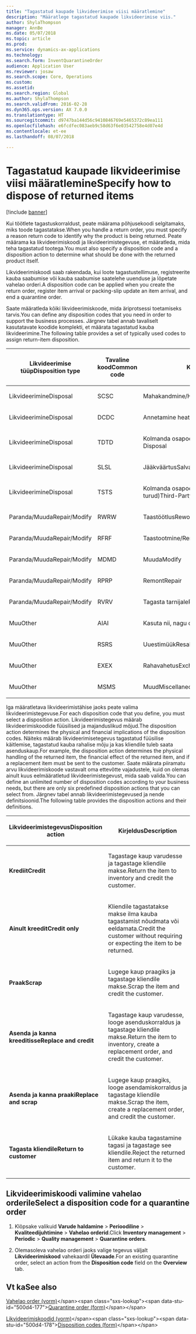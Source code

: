 ```yaml
---
title: "Tagastatud kaupade likvideerimise viisi määratlemine"
description: "Määratlege tagastatud kaupade likvideerimise viis."
author: ShylaThompson
manager: AnnBe
ms.date: 05/07/2018
ms.topic: article
ms.prod: 
ms.service: dynamics-ax-applications
ms.technology: 
ms.search.form: InventQuarantineOrder
audience: Application User
ms.reviewer: josaw
ms.search.scope: Core, Operations
ms.custom: 
ms.assetid: 
ms.search.region: Global
ms.author: ShylaThompson
ms.search.validFrom: 2016-02-28
ms.dyn365.ops.version: AX 7.0.0
ms.translationtype: HT
ms.sourcegitcommit: d9747ba144d56c9410846769e5465372c89ea111
ms.openlocfilehash: e6fcdfec083aeb9c58d63f6e03542758e4d07e4d
ms.contentlocale: et-ee
ms.lasthandoff: 08/07/2018

---
```


# <a name="specify-how-to-dispose-of-returned-items"></a><span data-ttu-id="500d4-103">Tagastatud kaupade likvideerimise viisi määratlemine</span><span class="sxs-lookup"><span data-stu-id="500d4-103">Specify how to dispose of returned items</span></span> 

[!include [banner](../includes/banner.md)]


<span data-ttu-id="500d4-104">Kui töötlete tagastuskorraldust, peate määrama põhjusekoodi selgitamaks, miks toode tagastatakse.</span><span class="sxs-lookup"><span data-stu-id="500d4-104">When you handle a return order, you must specify a reason return code to identify why the product is being returned.</span></span> <span data-ttu-id="500d4-105">Peate määrama ka likvideerimiskoodi ja likvideerimistegevuse, et määratleda, mida teha tagastatud tootega.</span><span class="sxs-lookup"><span data-stu-id="500d4-105">You must also specify a disposition code and a disposition action to determine what should be done with the returned product itself.</span></span>

<span data-ttu-id="500d4-106">Likvideerimiskoodi saab rakendada, kui loote tagastustellimuse, registreerite kauba saabumise või kauba saabumise saatelehe uuenduse ja lõpetate vahelao orderi.</span><span class="sxs-lookup"><span data-stu-id="500d4-106">A disposition code can be applied when you create the return order, register item arrival or packing-slip update an item arrival, and end a quarantine order.</span></span>

<span data-ttu-id="500d4-107">Saate määratleda kõiki likvideerimiskoode, mida äriprotsessi toetamiseks tarvis.</span><span class="sxs-lookup"><span data-stu-id="500d4-107">You can define any disposition codes that you need in order to support the business processes.</span></span> <span data-ttu-id="500d4-108">Järgnev tabel annab tavaliselt kasutatavate koodide komplekti, et määrata tagastatud kauba likvideerimine.</span><span class="sxs-lookup"><span data-stu-id="500d4-108">The following table provides a set of typically used codes to assign return-item disposition.</span></span>

<table>
<colgroup>
<col style="width: 33%" />
<col style="width: 33%" />
<col style="width: 33%" />
</colgroup>
<thead>
<tr class="header">
<th><p><span data-ttu-id="500d4-109">Likvideerimise tüüp</span><span class="sxs-lookup"><span data-stu-id="500d4-109">Disposition type</span></span></p></th>
<th><p><span data-ttu-id="500d4-110">Tavaline kood</span><span class="sxs-lookup"><span data-stu-id="500d4-110">Common code</span></span></p></th>
<th><p><span data-ttu-id="500d4-111">Kirjeldus</span><span class="sxs-lookup"><span data-stu-id="500d4-111">Description</span></span></p></th>
</tr>
</thead>
<tbody>
<tr class="odd">
<td><p><span data-ttu-id="500d4-112">Likvideerimine</span><span class="sxs-lookup"><span data-stu-id="500d4-112">Disposal</span></span></p></td>
<td><p><span data-ttu-id="500d4-113">SC</span><span class="sxs-lookup"><span data-stu-id="500d4-113">SC</span></span></p></td>
<td><p><span data-ttu-id="500d4-114">Mahakandmine/Hävitamine</span><span class="sxs-lookup"><span data-stu-id="500d4-114">Scrap/Destroy</span></span></p></td>
</tr>
<tr class="even">
<td><p><span data-ttu-id="500d4-115">Likvideerimine</span><span class="sxs-lookup"><span data-stu-id="500d4-115">Disposal</span></span></p></td>
<td><p><span data-ttu-id="500d4-116">DC</span><span class="sxs-lookup"><span data-stu-id="500d4-116">DC</span></span></p></td>
<td><p><span data-ttu-id="500d4-117">Annetamine heategevuseks</span><span class="sxs-lookup"><span data-stu-id="500d4-117">Donate to Charity</span></span></p></td>
</tr>
<tr class="odd">
<td><p><span data-ttu-id="500d4-118">Likvideerimine</span><span class="sxs-lookup"><span data-stu-id="500d4-118">Disposal</span></span></p></td>
<td><p><span data-ttu-id="500d4-119">TD</span><span class="sxs-lookup"><span data-stu-id="500d4-119">TD</span></span></p></td>
<td><p><span data-ttu-id="500d4-120">Kolmanda osapoole likvideerimine</span><span class="sxs-lookup"><span data-stu-id="500d4-120">Third-Party Disposal</span></span></p></td>
</tr>
<tr class="even">
<td><p><span data-ttu-id="500d4-121">Likvideerimine</span><span class="sxs-lookup"><span data-stu-id="500d4-121">Disposal</span></span></p></td>
<td><p><span data-ttu-id="500d4-122">SL</span><span class="sxs-lookup"><span data-stu-id="500d4-122">SL</span></span></p></td>
<td><p><span data-ttu-id="500d4-123">Jääkväärtus</span><span class="sxs-lookup"><span data-stu-id="500d4-123">Salvage</span></span></p></td>
</tr>
<tr class="odd">
<td><p><span data-ttu-id="500d4-124">Likvideerimine</span><span class="sxs-lookup"><span data-stu-id="500d4-124">Disposal</span></span></p></td>
<td><p><span data-ttu-id="500d4-125">TS</span><span class="sxs-lookup"><span data-stu-id="500d4-125">TS</span></span></p></td>
<td><p><span data-ttu-id="500d4-126">Kolmanda osapoole müük (teisejärgulised turud)</span><span class="sxs-lookup"><span data-stu-id="500d4-126">Third-Party Sale (Secondary Markets)</span></span></p></td>
</tr>
<tr class="even">
<td><p><span data-ttu-id="500d4-127">Paranda/Muuda</span><span class="sxs-lookup"><span data-stu-id="500d4-127">Repair/Modify</span></span></p></td>
<td><p><span data-ttu-id="500d4-128">RW</span><span class="sxs-lookup"><span data-stu-id="500d4-128">RW</span></span></p></td>
<td><p><span data-ttu-id="500d4-129">Taastöötlus</span><span class="sxs-lookup"><span data-stu-id="500d4-129">Rework</span></span></p></td>
</tr>
<tr class="odd">
<td><p><span data-ttu-id="500d4-130">Paranda/Muuda</span><span class="sxs-lookup"><span data-stu-id="500d4-130">Repair/Modify</span></span></p></td>
<td><p><span data-ttu-id="500d4-131">RF</span><span class="sxs-lookup"><span data-stu-id="500d4-131">RF</span></span></p></td>
<td><p><span data-ttu-id="500d4-132">Taastootmine/Remontimine</span><span class="sxs-lookup"><span data-stu-id="500d4-132">Remanufacture/Refurbish</span></span></p></td>
</tr>
<tr class="even">
<td><p><span data-ttu-id="500d4-133">Paranda/Muuda</span><span class="sxs-lookup"><span data-stu-id="500d4-133">Repair/Modify</span></span></p></td>
<td><p><span data-ttu-id="500d4-134">MD</span><span class="sxs-lookup"><span data-stu-id="500d4-134">MD</span></span></p></td>
<td><p><span data-ttu-id="500d4-135">Muuda</span><span class="sxs-lookup"><span data-stu-id="500d4-135">Modify</span></span></p></td>
</tr>
<tr class="odd">
<td><p><span data-ttu-id="500d4-136">Paranda/Muuda</span><span class="sxs-lookup"><span data-stu-id="500d4-136">Repair/Modify</span></span></p></td>
<td><p><span data-ttu-id="500d4-137">RP</span><span class="sxs-lookup"><span data-stu-id="500d4-137">RP</span></span></p></td>
<td><p><span data-ttu-id="500d4-138">Remont</span><span class="sxs-lookup"><span data-stu-id="500d4-138">Repair</span></span></p></td>
</tr>
<tr class="even">
<td><p><span data-ttu-id="500d4-139">Paranda/Muuda</span><span class="sxs-lookup"><span data-stu-id="500d4-139">Repair/Modify</span></span></p></td>
<td><p><span data-ttu-id="500d4-140">RV</span><span class="sxs-lookup"><span data-stu-id="500d4-140">RV</span></span></p></td>
<td><p><span data-ttu-id="500d4-141">Tagasta tarnijale</span><span class="sxs-lookup"><span data-stu-id="500d4-141">Return to Vendor</span></span></p></td>
</tr>
<tr class="odd">
<td><p><span data-ttu-id="500d4-142">Muu</span><span class="sxs-lookup"><span data-stu-id="500d4-142">Other</span></span></p></td>
<td><p><span data-ttu-id="500d4-143">AI</span><span class="sxs-lookup"><span data-stu-id="500d4-143">AI</span></span></p></td>
<td><p><span data-ttu-id="500d4-144">Kasuta nii, nagu on</span><span class="sxs-lookup"><span data-stu-id="500d4-144">Use as is</span></span></p></td>
</tr>
<tr class="even">
<td><p><span data-ttu-id="500d4-145">Muu</span><span class="sxs-lookup"><span data-stu-id="500d4-145">Other</span></span></p></td>
<td><p><span data-ttu-id="500d4-146">RS</span><span class="sxs-lookup"><span data-stu-id="500d4-146">RS</span></span></p></td>
<td><p><span data-ttu-id="500d4-147">Uuestimüük</span><span class="sxs-lookup"><span data-stu-id="500d4-147">Resale</span></span></p></td>
</tr>
<tr class="odd">
<td><p><span data-ttu-id="500d4-148">Muu</span><span class="sxs-lookup"><span data-stu-id="500d4-148">Other</span></span></p></td>
<td><p><span data-ttu-id="500d4-149">EX</span><span class="sxs-lookup"><span data-stu-id="500d4-149">EX</span></span></p></td>
<td><p><span data-ttu-id="500d4-150">Rahavahetus</span><span class="sxs-lookup"><span data-stu-id="500d4-150">Exchange</span></span></p></td>
</tr>
<tr class="even">
<td><p><span data-ttu-id="500d4-151">Muu</span><span class="sxs-lookup"><span data-stu-id="500d4-151">Other</span></span></p></td>
<td><p><span data-ttu-id="500d4-152">MS</span><span class="sxs-lookup"><span data-stu-id="500d4-152">MS</span></span></p></td>
<td><p><span data-ttu-id="500d4-153">Muud</span><span class="sxs-lookup"><span data-stu-id="500d4-153">Miscellaneous</span></span></p></td>
</tr>
</tbody>
</table>


<span data-ttu-id="500d4-154">Iga määratletava likvideerimistähise jaoks peate valima likvideerimistegevuse.</span><span class="sxs-lookup"><span data-stu-id="500d4-154">For each disposition code that you define, you must select a disposition action.</span></span> <span data-ttu-id="500d4-155">Likvideerimistegevus määrab likvideerimiskoodide füüsilised ja majanduslikud mõjud.</span><span class="sxs-lookup"><span data-stu-id="500d4-155">The disposition action determines the physical and financial implications of the disposition codes.</span></span> <span data-ttu-id="500d4-156">Näiteks määrab likvideerimisetegevus tagastatud füüsilise käitlemise, tagastatud kauba rahalise mõju ja kas kliendile tuleb saata asenduskaup.</span><span class="sxs-lookup"><span data-stu-id="500d4-156">For example, the disposition action determines the physical handling of the returned item, the financial effect of the returned item, and if a replacement item must be sent to the customer.</span></span> <span data-ttu-id="500d4-157">Saate määrata piiramatu arvu likvideerimiskoode vastavalt oma ettevõtte vajadustele, kuid on olemas ainult kuus eelmääratletud likvideerimistegevust, mida saab valida.</span><span class="sxs-lookup"><span data-stu-id="500d4-157">You can define an unlimited number of disposition codes according to your business needs, but there are only six predefined disposition actions that you can select from.</span></span> <span data-ttu-id="500d4-158">Järgnev tabel annab likvideerimistegevused ja nende definitsioonid.</span><span class="sxs-lookup"><span data-stu-id="500d4-158">The following table provides the disposition actions and their definitions.</span></span>

<table>
<colgroup>
<col style="width: 50%" />
<col style="width: 50%" />
</colgroup>
<thead>
<tr class="header">
<th><p><span data-ttu-id="500d4-159">Likvideerimistegevus</span><span class="sxs-lookup"><span data-stu-id="500d4-159">Disposition action</span></span></p></th>
<th><p><span data-ttu-id="500d4-160">Kirjeldus</span><span class="sxs-lookup"><span data-stu-id="500d4-160">Description</span></span></p></th>
</tr>
</thead>
<tbody>
<tr class="odd">
<td><p><span data-ttu-id="500d4-161"><strong>Krediit</strong></span><span class="sxs-lookup"><span data-stu-id="500d4-161"><strong>Credit</strong></span></span></p></td>
<td><p><span data-ttu-id="500d4-162">Tagastage kaup varudesse ja tagastage kliendile makse.</span><span class="sxs-lookup"><span data-stu-id="500d4-162">Return the item to inventory and credit the customer.</span></span></p></td>
</tr>
<tr class="even">
<td><p><span data-ttu-id="500d4-163"><strong>Ainult kreedit</strong></span><span class="sxs-lookup"><span data-stu-id="500d4-163"><strong>Credit only</strong></span></span></p></td>
<td><p><span data-ttu-id="500d4-164">Kliendile tagastatakse makse ilma kauba tagastamist nõudmata või eeldamata.</span><span class="sxs-lookup"><span data-stu-id="500d4-164">Credit the customer without requiring or expecting the item to be returned.</span></span></p></td>
</tr>
<tr class="odd">
<td><p><span data-ttu-id="500d4-165"><strong>Praak</strong></span><span class="sxs-lookup"><span data-stu-id="500d4-165"><strong>Scrap</strong></span></span></p></td>
<td><p><span data-ttu-id="500d4-166">Lugege kaup praagiks ja tagastage kliendile makse.</span><span class="sxs-lookup"><span data-stu-id="500d4-166">Scrap the item and credit the customer.</span></span></p></td>
</tr>
<tr class="even">
<td><p><span data-ttu-id="500d4-167"><strong>Asenda ja kanna kreeditisse</strong></span><span class="sxs-lookup"><span data-stu-id="500d4-167"><strong>Replace and credit</strong></span></span></p></td>
<td><p><span data-ttu-id="500d4-168">Tagastage kaup varudesse, looge asenduskorraldus ja tagastage kliendile makse.</span><span class="sxs-lookup"><span data-stu-id="500d4-168">Return the item to inventory, create a replacement order, and credit the customer.</span></span></p></td>
</tr>
<tr class="odd">
<td><p><span data-ttu-id="500d4-169"><strong>Asenda ja kanna praaki</strong></span><span class="sxs-lookup"><span data-stu-id="500d4-169"><strong>Replace and scrap</strong></span></span></p></td>
<td><p><span data-ttu-id="500d4-170">Lugege kaup praagiks, looge asendamiskorraldus ja tagastage kliendile makse.</span><span class="sxs-lookup"><span data-stu-id="500d4-170">Scrap the item, create a replacement order, and credit the customer.</span></span></p></td>
</tr>
<tr class="even">
<td><p><span data-ttu-id="500d4-171"><strong>Tagasta kliendile</strong></span><span class="sxs-lookup"><span data-stu-id="500d4-171"><strong>Return to customer</strong></span></span></p></td>
<td><p><span data-ttu-id="500d4-172">Lükake kauba tagastamine tagasi ja tagastage see kliendile.</span><span class="sxs-lookup"><span data-stu-id="500d4-172">Reject the returned item and return it to the customer.</span></span></p></td>
</tr>
</tbody>
</table>


## <a name="select-a-disposition-code-for-a-quarantine-order"></a><span data-ttu-id="500d4-173">Likvideerimiskoodi valimine vahelao orderile</span><span class="sxs-lookup"><span data-stu-id="500d4-173">Select a disposition code for a quarantine order</span></span>

1.  <span data-ttu-id="500d4-174">Klõpsake valikuid **Varude haldamine** \> **Perioodiline** \> **Kvaliteedijuhtimine** \> **Vahelao orderid**.</span><span class="sxs-lookup"><span data-stu-id="500d4-174">Click **Inventory management** \> **Periodic** \> **Quality management** \> **Quarantine orders**.</span></span>

2.  <span data-ttu-id="500d4-175">Olemasoleva vahelao orderi jaoks valige tegevus väljalt **Likvideerimiskood** vahekaardil **Ülevaade**.</span><span class="sxs-lookup"><span data-stu-id="500d4-175">For an existing quarantine order, select an action from the **Disposition code** field on the **Overview** tab.</span></span>



## <a name="see-also"></a><span data-ttu-id="500d4-176">Vt ka</span><span class="sxs-lookup"><span data-stu-id="500d4-176">See also</span></span>

<span data-ttu-id="500d4-177">[Vahelao order (vorm)](https://technet.microsoft.com/en-us/library/aa554073(v=ax.60))</span><span class="sxs-lookup"><span data-stu-id="500d4-177">[Quarantine order (form)](https://technet.microsoft.com/en-us/library/aa554073(v=ax.60))</span></span>

<span data-ttu-id="500d4-178">[Likvideerimiskoodid (vorm)](https://technet.microsoft.com/en-us/library/hh597113\(v=ax.60\))</span><span class="sxs-lookup"><span data-stu-id="500d4-178">[Disposition codes (form)](https://technet.microsoft.com/en-us/library/hh597113\(v=ax.60\))</span></span>

  



